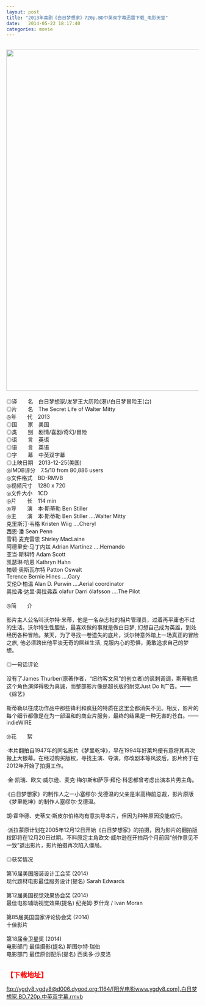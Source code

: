 ```yaml
---
layout: post
title: "2013年喜剧《白日梦想家》720p.BD中英双字幕迅雷下载_电影天堂"
date:   2014-05-22 18:17:40
categories: movie
---
```

<html>
 <body>
  <p>
  </p>
  <p>
   <br/>
   <img alt="" border="0" height="1373" src="http://pic.yupoo.com/lihangze/DDy6Fdzs/Tw1SI.jpg" style="WIDTH: 590px; HEIGHT: 893px" width="620"/>
   <br/>
   <br/>
   ◎译　　名　白日梦想家/发梦王大历险(港)/白日梦冒险王(台)
   <br/>
   ◎片　　名　The Secret Life of Walter Mitty
   <br/>
   ◎年　　代　2013
   <br/>
   ◎国　　家　美国
   <br/>
   ◎类　　别　剧情/喜剧/奇幻/冒险
   <br/>
   ◎语　　言　英语
   <br/>
   ◎语　　言　英语
   <br/>
   ◎字　　幕　中英双字幕
   <br/>
   ◎上映日期　2013-12-25(美国)
   <br/>
   ◎IMDB评分　7.5/10 from 80,886 users
   <br/>
   ◎文件格式　BD-RMVB
   <br/>
   ◎视频尺寸　1280 x 720
   <br/>
   ◎文件大小　1CD
   <br/>
   ◎片　　长　114 min
   <br/>
   ◎导　　演　本·斯蒂勒 Ben Stiller
   <br/>
   ◎主　　演　本·斯蒂勒 Ben Stiller ....Walter Mitty
   <br/>
   克里斯汀·韦格 Kristen Wiig ....Cheryl
   <br/>
   西恩·潘 Sean Penn
   <br/>
   雪莉·麦克雷恩 Shirley MacLaine
   <br/>
   阿德里安·马丁内兹 Adrian Martinez ....Hernando
   <br/>
   亚当·斯科特 Adam Scott
   <br/>
   凯瑟琳·哈恩 Kathryn Hahn
   <br/>
   帕顿·奥斯瓦尔特 Patton Oswalt
   <br/>
   Terence Bernie Hines ....Gary
   <br/>
   艾伦D·柏温 Alan D. Purwin ....Aerial coordinator
   <br/>
   奥拉弗·达里·奥拉弗森 olafur Darri ólafsson ....The Pilot
   <br/>
   <br/>
   ◎简　　介
   <br/>
   <br/>
   影片主人公名叫沃尔特·米蒂，他是一名杂志社的相片管理员，过着再平庸也不过的生活。沃尔特生性胆怯，最喜欢做的事就是做白日梦, 幻想自己成为英雄，到处经历各种冒险。某天，为了寻找一卷遗失的底片，沃尔特意外踏上一场真正的冒险之旅, 他必须跨出他平淡无奇的屌丝生活, 克服内心的恐惧，勇敢追求自己的梦想。
   <br/>
   <br/>
   ◎一句话评论
   <br/>
   <br/>
   没有了James Thurber(原著作者，“纽约客文风”的创立者)的讽刺调调，斯蒂勒把这个角色演绎得极为真诚，而整部影片像是超长版的耐克Just Do It广告。——《综艺》
   <br/>
   <br/>
   斯蒂勒以往成功作品中那些锋利和疯狂的特质在这里全都消失不见。相反，影片的每个细节都像是在为一部温和的商业片服务，最终的结果是一种无害的苍白。——indieWIRE
   <br/>
   <br/>
   ◎花　　絮
   <br/>
   <br/>
   ·本片翻拍自1947年的同名影片《梦里乾坤》，早在1994年好莱坞便有意将其再次搬上大银幕。在经过购买版权，寻找主演、导演，修改剧本等风波后，影片终于在2012年开始了拍摄工作。
   <br/>
   <br/>
   ·金·凯瑞、欧文·威尔逊、麦克·梅尔斯和萨莎·拜伦·科恩都曾考虑出演本片男主角。
   <br/>
   <br/>
   ·《白日梦想家》的制作人之一小塞缪尔·戈德温的父亲是米高梅前总裁，影片原版《梦里乾坤》的制作人塞缪尔·戈德温。
   <br/>
   <br/>
   朗·霍华德、史蒂文·斯皮尔伯格均有意执导本片，但因为种种原因没能成行。
   <br/>
   <br/>
   ·派拉蒙原计划在2005年12月12日开始《白日梦想家》的拍摄，因为影片的翻拍版权即将在12月20日过期。不料原定主角欧文·威尔逊在开拍两个月前因“创作意见不一致”退出影片，影片拍摄再次陷入僵局。
   <br/>
   <br/>
   ◎获奖情况
   <br/>
   <br/>
   第16届美国服装设计工会奖 (2014)
   <br/>
   现代题材电影最佳服务设计(提名) Sarah Edwards
   <br/>
   <br/>
   第12届美国视觉效果协会奖 (2014)
   <br/>
   最佳电影辅助视觉效果(提名) 纪尧姆·罗什龙 / Ivan Moran
   <br/>
   <br/>
   第85届美国国家评论协会奖 (2014)
   <br/>
   十佳影片
   <br/>
   <br/>
   第18届金卫星奖 (2014)
   <br/>
   电影部门 最佳摄影(提名) 斯图尔特·瑞伯
   <br/>
   电影部门 最佳原创配乐(提名) 西奥多·沙皮洛
   <br/>
   <br/>
   <img alt="" border="0" src="http://img15.poco.cn/mypoco/myphoto/20140329/17/66548034201403291724031220395704250_001.jpg"/>
  </p>
  <p>
  </p>
  <p>
  </p>
  <p>
   <strong>
    <font color="#ff0000" size="4">
     【下载地址】
    </font>
   </strong>
  </p>
  <p>
  </p>
  <p>
  </p>
  <a href="ftp://ygdy8:ygdy8@d006.dygod.org:1164/%5B%E9%98%B3%E5%85%89%E7%94%B5%E5%BD%B1www.ygdy8.com%5D.%E7%99%BD%E6%97%A5%E6%A2%A6%E6%83%B3%E5%AE%B6.BD.720p.%E4%B8%AD%E8%8B%B1%E5%8F%8C%E5%AD%97%E5%B9%95.rmvb">
   ftp://ygdy8:ygdy8@d006.dygod.org:1164/[阳光电影www.ygdy8.com].白日梦想家.BD.720p.中英双字幕.rmvb
  </a>
 </body>
</html>